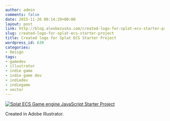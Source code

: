 ```yaml
---
author: admin
comments: false
date: 2015-11-26 00:14:29+00:00
layout: post
link: http://blog.alexbezuska.com/created-logo-for-splat-ecs-starter-project/
slug: created-logo-for-splat-ecs-starter-project
title: Created logo for Splat ECS Starter Project
wordpress_id: 639
categories:
- Design
tags:
- gamedev
- illustrator
- indie game
- indie game dev
- indiedev
- indiegame
- vector
---
```


[![Splat ECS Game engine JavaScript Starter Project](/images/2015/11/logo.png)](https://github.com/SplatJS/splat-ecs-starter-project)

Created in Adobe Illustrator.
